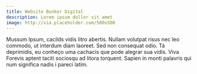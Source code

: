 ```yaml
---
title: Website Bunker Digital
description: Lorem ipsum dollor sit amet
image: http://via.placeholder.com/500x500
---
```

Mussum Ipsum, cacilds vidis litro abertis. Nullam volutpat risus nec leo commodo, ut interdum diam laoreet. Sed non consequat odio. Tá deprimidis, eu conheço uma cachacis que pode alegrar sua vidis. Viva Forevis aptent taciti sociosqu ad litora torquent. Sapien in monti palavris qui num significa nadis i pareci latim.
